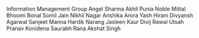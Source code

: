 Information Management Group
Angel Sharma
Akhil Punia
Noble Mittal
Bhoomi Bonal
Somil Jain
Nikhil Nagar
Anshika Arora
Yash Hirani
Divyansh Agarwal
Sanjeet Manna
Hardik Narang
Jasleen Kaur
Divij Rawal
Utsah
Pranav Konidena
Saurabh Rana
Akshat Singh
